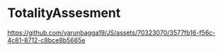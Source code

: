 # TotalityAssesment

https://github.com/varunbagga19/JS/assets/70323070/3577fb16-f56c-4c81-8712-c8bce8b5665e
